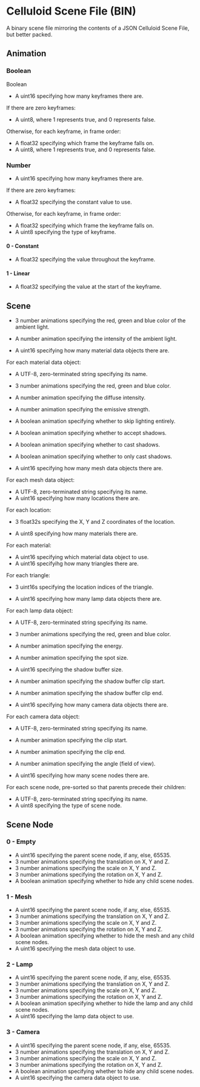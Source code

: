 # Celluloid Scene File (BIN)

A binary scene file mirroring the contents of a JSON Celluloid Scene File, but
better packed.

## Animation

### Boolean

Boolean 

- A uint16 specifying how many keyframes there are.

If there are zero keyframes:
- A uint8, where 1 represents true, and 0 represents false.

Otherwise, for each keyframe, in frame order:
- A float32 specifying which frame the keyframe falls on.
- A uint8, where 1 represents true, and 0 represents false.

### Number

- A uint16 specifying how many keyframes there are.

If there are zero keyframes:
- A float32 specifying the constant value to use.

Otherwise, for each keyframe, in frame order:
- A float32 specifying which frame the keyframe falls on.
- A uint8 specifying the type of keyframe.

#### 0 - Constant

- A float32 specifying the value throughout the keyframe.

#### 1 - Linear

- A float32 specifying the value at the start of the keyframe.

## Scene

- 3 number animations specifying the red, green and blue color of the ambient light.
- A number animation specifying the intensity of the ambient light.

- A uint16 specifying how many material data objects there are.

For each material data object:
- A UTF-8, zero-terminated string specifying its name.
- 3 number animations specifying the red, green and blue color.
- A number animation specifying the diffuse intensity.
- A number animation specifying the emissive strength.
- A boolean animation specifying whether to skip lighting entirely.
- A boolean animation specifying whether to accept shadows.
- A boolean animation specifying whether to cast shadows.
- A boolean animation specifying whether to only cast shadows.

- A uint16 specifying how many mesh data objects there are.

For each mesh data object:
- A UTF-8, zero-terminated string specifying its name.
- A uint16 specifying how many locations there are.

For each location:
- 3 float32s specifying the X, Y and Z coordinates of the location.

- A uint8 specifying how many materials there are.

For each material:

- A uint16 specifying which material data object to use.
- A uint16 specifyihg how many triangles there are.

For each triangle:

- 3 uint16s specifying the location indices of the triangle.

- A uint16 specifying how many lamp data objects there are.

For each lamp data object:
- A UTF-8, zero-terminated string specifying its name.
- 3 number animations specifying the red, green and blue color.
- A number animation specifying the energy.
- A number animation specifying the spot size.
- A uint16 specifying the shadow buffer size.
- A number animation specifying the shadow buffer clip start.
- A number animation specifying the shadow buffer clip end.

- A uint16 specifying how many camera data objects there are.

For each camera data object:
- A UTF-8, zero-terminated string specifying its name.
- A number animation specifying the clip start.
- A number animation specifying the clip end.
- A number animation specifying the angle (field of view).

- A uint16 specifying how many scene nodes there are.

For each scene node, pre-sorted so that parents precede their children:
- A UTF-8, zero-terminated string specifying its name.
- A uint8 specifying the type of scene node.

## Scene Node

### 0 - Empty

- A uint16 specifying the parent scene node, if any, else, 65535.
- 3 number animations specifying the translation on X, Y and Z.
- 3 number animations specifying the scale on X, Y and Z.
- 3 number animations specifying the rotation on X, Y and Z.
- A boolean animation specifying whether to hide any child scene nodes.

### 1 - Mesh

- A uint16 specifying the parent scene node, if any, else, 65535.
- 3 number animations specifying the translation on X, Y and Z.
- 3 number animations specifying the scale on X, Y and Z.
- 3 number animations specifying the rotation on X, Y and Z.
- A boolean animation specifying whether to hide the mesh and any child scene nodes.
- A uint16 specifying the mesh data object to use.

### 2 - Lamp

- A uint16 specifying the parent scene node, if any, else, 65535.
- 3 number animations specifying the translation on X, Y and Z.
- 3 number animations specifying the scale on X, Y and Z.
- 3 number animations specifying the rotation on X, Y and Z.
- A boolean animation specifying whether to hide the lamp and any child scene nodes.
- A uint16 specifying the lamp data object to use.

### 3 - Camera

- A uint16 specifying the parent scene node, if any, else, 65535.
- 3 number animations specifying the translation on X, Y and Z.
- 3 number animations specifying the scale on X, Y and Z.
- 3 number animations specifying the rotation on X, Y and Z.
- A boolean animation specifying whether to hide any child scene nodes.
- A uint16 specifying the camera data object to use.